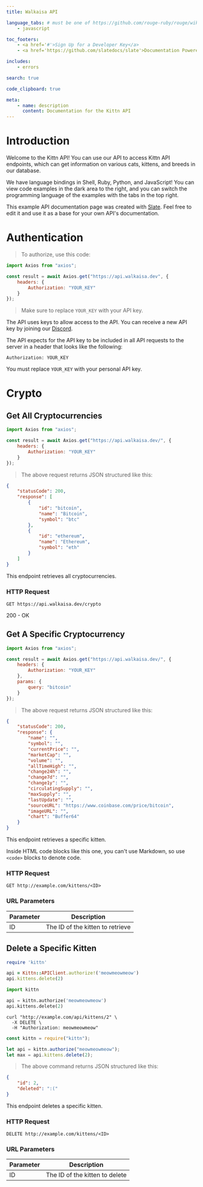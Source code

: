 ```yaml
---
title: Walkaisa API

language_tabs: # must be one of https://github.com/rouge-ruby/rouge/wiki/List-of-supported-languages-and-lexers
    - javascript

toc_footers:
    - <a href='#'>Sign Up for a Developer Key</a>
    - <a href='https://github.com/slatedocs/slate'>Documentation Powered by Slate</a>

includes:
    - errors

search: true

code_clipboard: true

meta:
    - name: description
      content: Documentation for the Kittn API
---
```


# Introduction

Welcome to the Kittn API! You can use our API to access Kittn API endpoints, which can get information on various cats, kittens, and breeds in our database.

We have language bindings in Shell, Ruby, Python, and JavaScript! You can view code examples in the dark area to the right, and you can switch the programming language of the examples with the tabs in the top right.

This example API documentation page was created with [Slate](https://github.com/slatedocs/slate). Feel free to edit it and use it as a base for your own API's documentation.

# Authentication

> To authorize, use this code:

```javascript
import Axios from "axios";

const result = await Axios.get("https://api.walkaisa.dev", {
    headers: {
        Authorization: "YOUR_KEY"
    }
});
```

> Make sure to replace `YOUR_KEY` with your API key.

The API uses keys to allow access to the API. You can receive a new API key by joining our [Discord](https://walkaisa.dev/discord).

The API expects for the API key to be included in all API requests to the server in a header that looks like the following:

`Authorization: YOUR_KEY`

<aside class="notice">
You must replace <code>YOUR_KEY</code> with your personal API key.
</aside>

# Crypto

## Get All Cryptocurrencies

```javascript
import Axios from "axios";

const result = await Axios.get("https://api.walkaisa.dev/", {
    headers: {
        Authorization: "YOUR_KEY"
    }
});
```

> The above request returns JSON structured like this:

```json
{
    "statusCode": 200,
    "response": [
        {
            "id": "bitcoin",
            "name": "Bitcoin",
            "symbol": "btc"
        },
        {
            "id": "ethereum",
            "name": "Ethereum",
            "symbol": "eth"
        }
    ]
}
```

This endpoint retrieves all cryptocurrencies.

### HTTP Request

`GET https://api.walkaisa.dev/crypto`

<aside class="success">
200 - OK
</aside>

## Get A Specific Cryptocurrency

```javascript
import Axios from "axios";

const result = await Axios.get("https://api.walkaisa.dev/", {
    headers: {
        Authorization: "YOUR_KEY"
    },
    params: {
        query: "bitcoin"
    }
});
```

> The above request returns JSON structured like this:

```json
{
    "statusCode": 200,
    "response": {
        "name": "",
        "symbol": "",
        "currentPrice": "",
        "marketCap": "",
        "volume": "",
        "allTimeHigh": "",
        "change24h": "",
        "change7d": "",
        "change1y": "",
        "circulatingSupply": "",
        "maxSupply": "",
        "lastUpdate": "",
        "sourceURL": "https://www.coinbase.com/price/bitcoin",
        "imageURL": "",
        "chart": "Buffer64"
    }
}
```

This endpoint retrieves a specific kitten.

<aside class="warning">Inside HTML code blocks like this one, you can't use Markdown, so use <code>&lt;code&gt;</code> blocks to denote code.</aside>

### HTTP Request

`GET http://example.com/kittens/<ID>`

### URL Parameters

| Parameter | Description                      |
| --------- | -------------------------------- |
| ID        | The ID of the kitten to retrieve |

## Delete a Specific Kitten

```ruby
require 'kittn'

api = Kittn::APIClient.authorize!('meowmeowmeow')
api.kittens.delete(2)
```

```python
import kittn

api = kittn.authorize('meowmeowmeow')
api.kittens.delete(2)
```

```shell
curl "http://example.com/api/kittens/2" \
  -X DELETE \
  -H "Authorization: meowmeowmeow"
```

```javascript
const kittn = require("kittn");

let api = kittn.authorize("meowmeowmeow");
let max = api.kittens.delete(2);
```

> The above command returns JSON structured like this:

```json
{
    "id": 2,
    "deleted": ":("
}
```

This endpoint deletes a specific kitten.

### HTTP Request

`DELETE http://example.com/kittens/<ID>`

### URL Parameters

| Parameter | Description                    |
| --------- | ------------------------------ |
| ID        | The ID of the kitten to delete |
